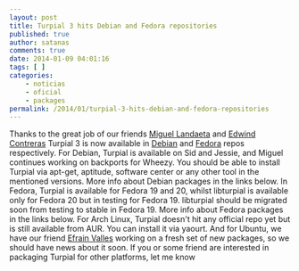 ```yaml
---
layout: post
title: Turpial 3 hits Debian and Fedora repositories
published: true
author: satanas
comments: true
date: 2014-01-09 04:01:16
tags: [ ]
categories:
    - noticias
    - oficial
    - packages
permalink: /2014/01/turpial-3-hits-debian-and-fedora-repositories
---
```



 Thanks to the great job of our friends [Miguel Landaeta][1] and [Edwind Contreras][2] Turpial 3 is now available in [Debian][3] and [Fedora][4] repos respectively. For Debian, Turpial is available on Sid and Jessie, and Miguel continues working on backports for Wheezy. You should be able to install Turpial via apt-get, aptitude, software center or any other tool in the mentioned versions. More info about Debian packages in the links below.     In Fedora, Turpial is available for Fedora 19 and 20, whilst libturpial is available only for Fedora 20 but in testing for Fedora 19. libturpial should be migrated soon from testing to stable in Fedora 19. More info about Fedora packages in the links below.   For Arch Linux, Turpial doesn't hit any official repo yet but is still available from AUR. You can install it via yaourt.  And for Ubuntu, we have our friend [Efrain Valles][5] working on a fresh set of new packages, so we should have news about it soon. If you or some friend are interested in packaging Turpial for other platforms, let me know

 [1]: https://twitter.com/nomadium
 [2]: https://twitter.com/richzendy
 [3]: http://www.debian.org/
 [4]: http://fedoraproject.org/
 [5]: https://twitter.com/effiejayx